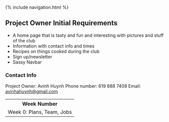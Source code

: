 {% include navigation.html %}
## Project Owner Initial Requirements

- A home page that is tasty and fun and interesting with pictures and stuff of the club
- Information with contact info and times
- Recipes on things cooked during the club
- Sign up/newsletter
- Sassy Navbar

### Contact Info
Project Owner: Avinh Huynh
Phone number: 619 888 7408
Email: avinhahuynh@gmail.com
<table>
  <tr>
  <th>Week Number</th>
  </tr>
  <td>Week 0: Plans, Team, Jobs</td>
  </tr>
  </table>
